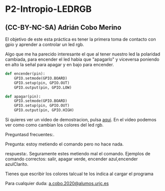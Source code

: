 # P2-Intropio-LEDRGB

## (CC-BY-NC-SA) Adrián Cobo Merino

El objetivo de este esta práctica es tener la primera toma de contacto con gpio y aprender a controlar un led rgb.

Algo que me ha parecido interesante el que al tener nuestro led la polaridad cambiada, para encender el led habia que "apagarlo" y viceversa
poniendo en alto la señal para apagar y en bajo para encender.
```python
def encender(pin):
    GPIO.setmode(GPIO.BOARD)
    GPIO.setup(pin, GPIO.OUT)
    GPIO.output(pin, GPIO.LOW)

def apagar(pin):
    GPIO.setmode(GPIO.BOARD)
    GPIO.setup(pin, GPIO.OUT)
    GPIO.output(pin, GPIO.HIGH)
```
Si quieres ver un video de demostracion, pulsa [aqui](https://drive.google.com/file/d/1Yw4JBJx-mFUy4UtezkkxtjzKz3q6Hydd/view?usp=sharing).
En el video podemos ver como como cambian los colores del led rgb.

Preguntasd frecuentes:.

Pregunta: estoy metiendo el comando pero no hace nada.

respuesta:.
Seguramente estes metiendo mal el comando. Ejemplos de comando correctos: salir, apagar verde, encender azul,encender azulClarito.

Tienes que escribir los colores talcual te los indica al cargar el programa

Para cualquier duda: <a.cobo.2020@alumos.urjc.es>
